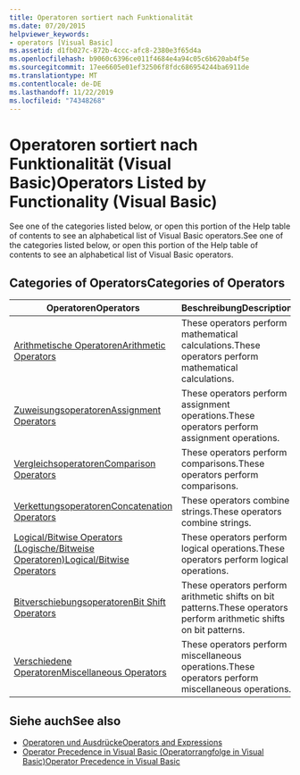 ```yaml
---
title: Operatoren sortiert nach Funktionalität
ms.date: 07/20/2015
helpviewer_keywords:
- operators [Visual Basic]
ms.assetid: d1fb027c-872b-4ccc-afc8-2380e3f65d4a
ms.openlocfilehash: b9060c6396ce011f4684e4a94c05c6b620ab4f5e
ms.sourcegitcommit: 17ee6605e01ef32506f8fdc686954244ba6911de
ms.translationtype: MT
ms.contentlocale: de-DE
ms.lasthandoff: 11/22/2019
ms.locfileid: "74348268"
---
```

# <a name="operators-listed-by-functionality-visual-basic"></a><span data-ttu-id="864e1-102">Operatoren sortiert nach Funktionalität (Visual Basic)</span><span class="sxs-lookup"><span data-stu-id="864e1-102">Operators Listed by Functionality (Visual Basic)</span></span>
<span data-ttu-id="864e1-103">See one of the categories listed below, or open this portion of the Help table of contents to see an alphabetical list of Visual Basic operators.</span><span class="sxs-lookup"><span data-stu-id="864e1-103">See one of the categories listed below, or open this portion of the Help table of contents to see an alphabetical list of Visual Basic operators.</span></span>  
  
## <a name="categories-of-operators"></a><span data-ttu-id="864e1-104">Categories of Operators</span><span class="sxs-lookup"><span data-stu-id="864e1-104">Categories of Operators</span></span>  
  
|<span data-ttu-id="864e1-105">Operatoren</span><span class="sxs-lookup"><span data-stu-id="864e1-105">Operators</span></span>|<span data-ttu-id="864e1-106">Beschreibung</span><span class="sxs-lookup"><span data-stu-id="864e1-106">Description</span></span>|  
|---------------|-----------------|  
|[<span data-ttu-id="864e1-107">Arithmetische Operatoren</span><span class="sxs-lookup"><span data-stu-id="864e1-107">Arithmetic Operators</span></span>](../../../visual-basic/language-reference/operators/arithmetic-operators.md)|<span data-ttu-id="864e1-108">These operators perform mathematical calculations.</span><span class="sxs-lookup"><span data-stu-id="864e1-108">These operators perform mathematical calculations.</span></span>|  
|[<span data-ttu-id="864e1-109">Zuweisungsoperatoren</span><span class="sxs-lookup"><span data-stu-id="864e1-109">Assignment Operators</span></span>](../../../visual-basic/language-reference/operators/assignment-operators.md)|<span data-ttu-id="864e1-110">These operators perform assignment operations.</span><span class="sxs-lookup"><span data-stu-id="864e1-110">These operators perform assignment operations.</span></span>|  
|[<span data-ttu-id="864e1-111">Vergleichsoperatoren</span><span class="sxs-lookup"><span data-stu-id="864e1-111">Comparison Operators</span></span>](../../../visual-basic/language-reference/operators/comparison-operators.md)|<span data-ttu-id="864e1-112">These operators perform comparisons.</span><span class="sxs-lookup"><span data-stu-id="864e1-112">These operators perform comparisons.</span></span>|  
|[<span data-ttu-id="864e1-113">Verkettungsoperatoren</span><span class="sxs-lookup"><span data-stu-id="864e1-113">Concatenation Operators</span></span>](../../../visual-basic/language-reference/operators/concatenation-operators.md)|<span data-ttu-id="864e1-114">These operators combine strings.</span><span class="sxs-lookup"><span data-stu-id="864e1-114">These operators combine strings.</span></span>|  
|[<span data-ttu-id="864e1-115">Logical/Bitwise Operators (Logische/Bitweise Operatoren)</span><span class="sxs-lookup"><span data-stu-id="864e1-115">Logical/Bitwise Operators</span></span>](../../../visual-basic/language-reference/operators/logical-bitwise-operators.md)|<span data-ttu-id="864e1-116">These operators perform logical operations.</span><span class="sxs-lookup"><span data-stu-id="864e1-116">These operators perform logical operations.</span></span>|  
|[<span data-ttu-id="864e1-117">Bitverschiebungsoperatoren</span><span class="sxs-lookup"><span data-stu-id="864e1-117">Bit Shift Operators</span></span>](../../../visual-basic/language-reference/operators/bit-shift-operators.md)|<span data-ttu-id="864e1-118">These operators perform arithmetic shifts on bit patterns.</span><span class="sxs-lookup"><span data-stu-id="864e1-118">These operators perform arithmetic shifts on bit patterns.</span></span>|  
|[<span data-ttu-id="864e1-119">Verschiedene Operatoren</span><span class="sxs-lookup"><span data-stu-id="864e1-119">Miscellaneous Operators</span></span>](../../../visual-basic/language-reference/operators/miscellaneous-operators.md)|<span data-ttu-id="864e1-120">These operators perform miscellaneous operations.</span><span class="sxs-lookup"><span data-stu-id="864e1-120">These operators perform miscellaneous operations.</span></span>|  
  
## <a name="see-also"></a><span data-ttu-id="864e1-121">Siehe auch</span><span class="sxs-lookup"><span data-stu-id="864e1-121">See also</span></span>

- [<span data-ttu-id="864e1-122">Operatoren und Ausdrücke</span><span class="sxs-lookup"><span data-stu-id="864e1-122">Operators and Expressions</span></span>](../../../visual-basic/programming-guide/language-features/operators-and-expressions/index.md)
- [<span data-ttu-id="864e1-123">Operator Precedence in Visual Basic (Operatorrangfolge in Visual Basic)</span><span class="sxs-lookup"><span data-stu-id="864e1-123">Operator Precedence in Visual Basic</span></span>](../../../visual-basic/language-reference/operators/operator-precedence.md)
